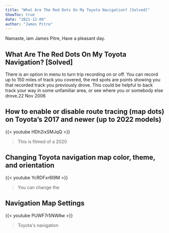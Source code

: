 ```yaml
---
title: "What Are The Red Dots On My Toyota Navigation? [Solved]"
ShowToc: true 
date: "2021-12-09"
author: "James Pitre" 
---
```


Namaste, iam James Pitre, Have a pleasant day.
## What Are The Red Dots On My Toyota Navigation? [Solved]
There is an option in menu to turn trip recording on or off. You can record up to 150 miles of track you covered, the red spots are points showing you that recorded track you previously drove. This could be helpful to back track your way in some unfamiliar area, or see where you or somebody else drove.22 Nov 2006

## How to enable or disable route tracing (map dots) on Toyota’s 2017 and newer (up to 2022 models)
{{< youtube HDh2ixSMJqQ >}}
>This is filmed of a 2020 

## Changing Toyota navigation map color, theme, and orientation
{{< youtube YcRDFxr6I9M >}}
>You can change the 

## Navigation Map Settings
{{< youtube PUWF7r5NWAw >}}
>Toyota's navigation

